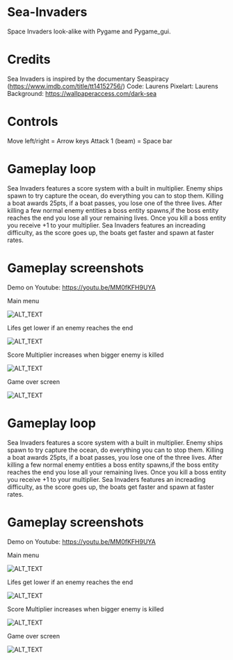 # Sea-Invaders
Space Invaders look-alike with Pygame and Pygame_gui.

# Credits
Sea Invaders is inspired by the documentary Seaspiracy (https://www.imdb.com/title/tt14152756/)
Code: Laurens
Pixelart: Laurens
Background: https://wallpaperaccess.com/dark-sea

# Controls
Move left/right = Arrow keys
Attack 1 (beam) = Space bar

# Gameplay loop
Sea Invaders features a score system with a built in multiplier.
Enemy ships spawn to try capture the ocean, do everything you can to stop them. Killing a boat awards 25pts, if a boat passes, you lose one of the three lives.
After killing a few normal enemy entities a boss entity spawns,if the boss entity reaches the end you lose all your remaining lives.
Once you kill a boss entity you receive +1 to your multiplier.
Sea Invaders features an increading difficulty, as the score goes up, the boats get faster and spawn at faster rates.


# Gameplay screenshots

Demo on Youtube: https://youtu.be/MM0fKFH9UYA

Main menu

![ALT_TEXT](https://i.imgur.com/ORBJyXw.png)

Lifes get lower if an enemy reaches the end

![ALT_TEXT](https://i.imgur.com/AGIgsRW.png)

Score Multiplier increases when bigger enemy is killed

![ALT_TEXT](https://i.imgur.com/x1bc0eO.png)

Game over screen

![ALT_TEXT](https://i.imgur.com/J2hA6tU.png)



# Gameplay loop
Sea Invaders features a score system with a built in multiplier.
Enemy ships spawn to try capture the ocean, do everything you can to stop them. Killing a boat awards 25pts, if a boat passes, you lose one of the three lives.
After killing a few normal enemy entities a boss entity spawns,if the boss entity reaches the end you lose all your remaining lives.
Once you kill a boss entity you receive +1 to your multiplier.
Sea Invaders features an increading difficulty, as the score goes up, the boats get faster and spawn at faster rates.


# Gameplay screenshots

Demo on Youtube: https://youtu.be/MM0fKFH9UYA

Main menu

![ALT_TEXT](https://i.imgur.com/ORBJyXw.png)

Lifes get lower if an enemy reaches the end

![ALT_TEXT](https://i.imgur.com/AGIgsRW.png)

Score Multiplier increases when bigger enemy is killed

![ALT_TEXT](https://i.imgur.com/x1bc0eO.png)

Game over screen

![ALT_TEXT](https://i.imgur.com/J2hA6tU.png)


